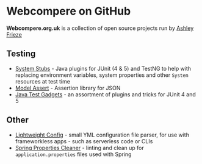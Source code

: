 # Webcompere on GitHub

**Webcompere.org.uk** is a collection of open source projects run by [Ashley Frieze](https://github.com/ashleyfrieze)

## Testing

- [System Stubs](https://github.com/webcompere/system-stubs) - Java plugins for JUnit (4 & 5) and TestNG to help with replacing environment variables, system properties and other `System` resources at test time
- [Model Assert](https://github.com/webcompere/model-assert) - Assertion library for JSON
- [Java Test Gadgets](https://github.com/webcompere/java-test-gadgets) - an assortment of plugins and tricks for JUnit 4 and 5

## Other

- [Lightweight Config](https://github.com/webcompere/lightweight-config) - small YML configuration file parser, for use with frameworkless apps - such as serverless code or CLIs
- [Spring Properties Cleaner](https://github.com/webcompere/spring-properties-cleaner) - linting and clean up for `application.properties` files used with Spring
